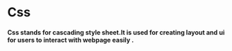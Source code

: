 # Css

#### Css stands for cascading style sheet.It is used for creating layout and ui for users to interact with webpage easily .
